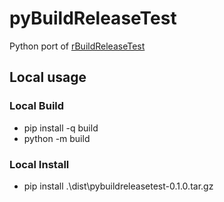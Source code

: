 # pyBuildReleaseTest

Python port of [rBuildReleaseTest](https://github.com/nik01010/rBuildReleaseTest)

## Local usage
### Local Build
- pip install -q build
- python -m build

### Local Install
- pip install .\dist\pybuildreleasetest-0.1.0.tar.gz
